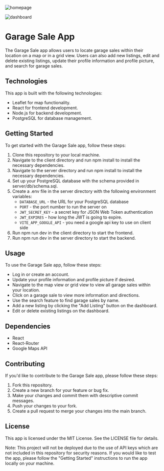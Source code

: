 ![homepage](https://i.imgur.com/GhqqjpE.png)

![dashboard](https://i.imgur.com/636r0Gs.png)

# Garage Sale App

The Garage Sale app allows users to locate garage sales within their location on a map or in a grid view. Users can also add new listings, edit and delete existing listings, update their profile information and profile picture, and search for garage sales.

## Technologies

This app is built with the following technologies:

- Leaflet for map functionality.
- React for frontend development.
- Node.js for backend development.
- PostgreSQL for database management.

## Getting Started

To get started with the Garage Sale app, follow these steps:

1. Clone this repository to your local machine.
2. Navigate to the client directory and run npm install to install the necessary dependencies.
3. Navigate to the server directory and run npm install to install the necessary dependencies.
4. Set up your PostgreSQL database with the schema provided in server/db/schema.sql.
5. Create a .env file in the server directory with the following environment variables:
   - `DATABASE_URL` - the URL for your PostgreSQL database
   - `PORT` - the port number to run the server on
   - `JWT_SECRET_KEY` - a secret key for JSON Web Token authentication
   - `JWT_EXPIRES` - how long the JWT is going to expire.
   - `VITE_APP_GOOGLE_API` - you need a google api key to use on client side
6. Run npm run dev in the client directory to start the frontend.
7. Run npm run dev in the server directory to start the backend.

## Usage

To use the Garage Sale app, follow these steps:

- Log in or create an account.
- Update your profile information and profile picture if desired.
- Navigate to the map view or grid view to view all garage sales within your location.
- Click on a garage sale to view more information and directions.
- Use the search feature to find garage sales by name.
- Add a new listing by clicking the "Add Listing" button on the dashboard.
- Edit or delete existing listings on the dashboard.

## Dependencies

- React
- React-Router
- Google Maps API

## Contributing

If you'd like to contribute to the Garage Sale app, please follow these steps:

1. Fork this repository.
2. Create a new branch for your feature or bug fix.
3. Make your changes and commit them with descriptive commit messages.
4. Push your changes to your fork.
5. Create a pull request to merge your changes into the main branch.

## License

This app is licensed under the MIT License. See the LICENSE file for details.

Note: This project will not be deployed due to the use of API keys which are not included in this repository for security reasons. If you would like to test the app, please follow the "Getting Started" instructions to run the app locally on your machine.
